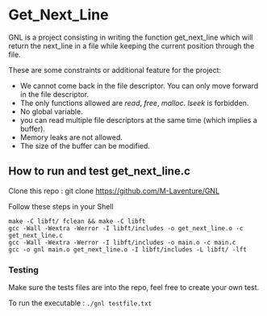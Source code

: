 # Get_Next_Line

GNL is a project consisting in writing the function get_next_line which will return the next_line in a file while keeping the current position through the file.

These are some constraints or additional feature for the project:


* We cannot come back in the file descriptor. You can only move forward in the
  file descriptor. 
* The only functions allowed are *read*, *free*, *malloc*. *lseek* is forbidden.
* No global variable.
* you can read multiple file descriptors at the same time (which implies a
  buffer).
* Memory leaks are not allowed.
* The size of the buffer can be modified.

## How to run and test get_next_line.c

Clone this repo : git clone https://github.com/M-Laventure/GNL
	
Follow these steps in your Shell 

```Shell
make -C libft/ fclean && make -C libft
gcc -Wall -Wextra -Werror -I libft/includes -o get_next_line.o -c get_next_line.c
gcc -Wall -Wextra -Werror -I libft/includes -o main.o -c main.c
gcc -o gnl main.o get_next_line.o -I libft/includes -L libft/ -lft
```

### Testing

Make sure the tests files are into the repo, feel free to create your own test.

To run the executable : ```./gnl testfile.txt```
